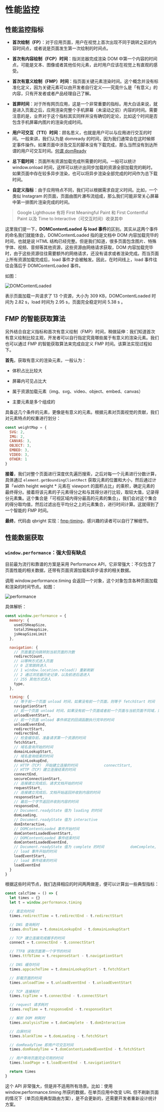 # 性能监控

## 性能监控指标

- **首次绘制（FP）**：对于应用页面，用户在视觉上首次出现不同于跳转之前的内容时间点，或者说是页面发生第一次绘制的时间点。

- **首次有内容绘制（FCP）时间**：指浏览器完成渲染 DOM 中第一个内容的时间点，可能是文本、图像或者其他任何元素，此时用户应该在视觉上有直观的感受。

- **首次有意义绘制（FMP）时间**：指页面关键元素渲染时间。这个概念并没有标准化定义，因为关键元素可以由开发者自行定义——究竟什么是「有意义」的内容，只有开发者或者产品经理自己了解。

- **首屏时间**：对于所有网页应用，这是一个非常重要的指标。用大白话来说，就是进入页面之后，应用渲染完整个手机屏幕（未滚动之前）内容的时间。需要注意的是，业界对于这个指标其实同样并没有确切的定论，比如这个时间是否包含手机屏幕内图片的渲染完成时间。

- **用户可交互（TTI）时间**：顾名思义，也就是用户可以与应用进行交互的时间。一般来讲，我们认为是 domready 的时间，因为我们通常会在这时候绑定事件操作。如果页面中涉及交互的脚本没有下载完成，那么当然没有到达所谓的用户可交互时间。[何谓 domReady](https://www.cnblogs.com/rubylouvre/p/4536334.html)

- **总下载时间**：页面所有资源加载完成所需要的时间。一般可以统计 window.onload 时间，这样可以统计出同步加载的资源全部加载完的耗时。如果页面中存在较多异步渲染，也可以将异步渲染全部完成的时间作为总下载时间。

- **自定义指标**：由于应用特点不同，我们可以根据需求自定义时间。比如，一个类似 Instagram 的页面，页面由图片瀑布流组成，那么我们可能非常关心屏幕中第一排图片渲染完成的时间。

> Google Lighthouse 有将 First Meaningful Paint 和 First Contentful Paint 以及 Time to Interactive（可交互时间）收录其中

这里我们提一下，**DOMContentLoaded 与 load 事件**的区别。其实从这两个事件的命名我们就能体会，DOMContentLoaded 指的是文档中 DOM 内容加载完毕的时间，也就是说 HTML 结构已经完整。但是我们知道，很多页面包含图片、特殊字体、视频、音频等其他资源，这些资源由网络请求获取，DOM 内容加载完毕时，由于这些资源往往需要额外的网络请求，还没有请求或者渲染完成。而当页面上所有资源加载完成后，load 事件才会被触发。因此，在时间线上，load 事件往往会落后于 DOMContentLoaded 事件。

如图：

![DOMContentLoaded](images/DOMContentLoaded.png)

表示页面加载一共请求了 13 个资源，大小为 309 KB，DOMContentLoaded 时间为 2.82 s，load 时间为 2.95 s，页面完全稳定时间 5.38 s 。

## FMP 的智能获取算法

另外结合自定义指标和首次有意义绘制（FMP）时间，稍做延伸：我们知道首次有意义绘制比较主观，开发者可以自行指定究竟哪些属于有意义的渲染元素。我们也可以通过 FMP 的智能获取算法来完成自定义 FMP 时间。该算法实现过程如下。

**首先**，获取有意义的渲染元素，一般认为：

- 体积占比比较大

- 屏幕内可见占比大

- 属于资源加载元素（img、svg、video、object、embed、canvas）

- 主要元素是多个组成的

具备这几个条件的元素，更像是有意义的元素。根据元素对页面视觉的贡献，我们对元素特点的权重进行划分：

```js
const weightMap = {
  SVG: 2,
  IMG: 2,
  CANVAS: 3,
  OBJECT: 3,
  EMBED: 3,
  VIDEO: 3,
  OTHER: 1
}
```

**接着**，我们对整个页面进行深度优先遍历搜索，之后对每一个元素进行分数计算，具体通过 `element.getBoundingClientRect` 获取元素的位置和大小，然后通过计算「width height weight * 元素在 viewport 的面积占比」的乘积，确定元素的最终得分。接着将该元素的子元素得分之和与其得分进行比较，取较大值，记录得分元素集。这个集合是「可视区域内得分最高的元素的集合」，我们会对这个集合的得分取均值，然后过滤出在平均分之上的元素集合，进行时间计算。这就得到了一个智能的 FMP 时间。

**最终**，代码由 qbright 实现：[fmp-timing](https://github.com/qbright/fmp-timing)，感兴趣的读者可以自行了解细节。

## 性能数据获取

### `window.performance`：强大但有缺点

目前最为流行和靠谱的方案是采用 Performance API，它非常强大：不仅包含了页面性能的相关数据，还带有页面资源加载和异步请求的相关数据。

调用 window.performance.timing 会返回一个对象，这个对象包含各种页面加载和渲染的时间节点。如图：

![performance](images/performance.png)

具体解析：

```js
const window.performance = {
  memory: {
    usedJSHeapSize,
    totalJSHeapSize,
    jsHeapSizeLimit
  },

  navigation: {
    // 页面重定向跳转到当前页面的次数
    redirectCount,
    // 以哪种方式进入页面
    // 0 正常跳转进入
    // 1 window.location.reload() 重新刷新
    // 2 通过浏览器历史记录，以及前进后退进入
    // 255 其他方式进入
    type,
  },

  timing: {
    // 等于前一个页面 unload 时间，如果没有前一个页面，则等于 fetchStart 时间
    navigationStart
    // 前一个页面 unload 时间，如果没有前一个页面或者前一个页面与当前页面不同域，则值为 0
    unloadEventStart,
    // 前一个页面 unload 事件绑定的回调函数执行完毕的时间
    unloadEventEnd,
    redirectStart,
    redirectEnd,
    // 检查缓存前，准备请求第一个资源的时间
    fetchStart,
    // 域名查询开始的时间
    domainLookupStart,
    // 域名查询结束的时间
    domainLookupEnd,
    // HTTP（TCP） 开始建立连接的时间            connectStart,
    // HTTP（TCP）建立连接结束的时间
    connectEnd,
    secureConnectionStart,
    // 连接建立完成后，请求文档开始的时间
    requestStart,
    // 连接建立完成后，文档开始返回并收到内容的时间
    responseStart,
    // 最后一个字节返回并收到内容的时间
    responseEnd,
    // Document.readyState 值为 loading 的时间
    domLoading,
    // Document.readyState 值为 interactive
    domInteractive,
    // DOMContentLoaded 事件开始时间
    domContentLoadedEventStart,
    // DOMContentLoaded 事件结束时间
    domContentLoadedEventEnd,
    // Document.readyState 值为 complete 的时间            domComplete,
    // load 事件开始的时间
    loadEventStart,
    // load 事件结束的时间
    loadEventEnd
  }
}
```

根据这些时间节点，我们选择相应的时间两两做差，便可以计算出一些典型指标：

```js
const calcTime = () => {
  let times = {}
  let t = window.performance.timing

  // 重定向时间
  times.redirectTime = t.redirectEnd - t.redirectStart

  // DNS 查询耗时
  times.dnsTime = t.domainLookupEnd - t.domainLookupStart

  // TCP 建立连接完成握手的时间
  connect = t.connectEnd - t.connectStart

  // TTFB 读取页面第一个字节的时间
  times.ttfbTime = t.responseStart - t.navigationStart

  // DNS 缓存时间
  times.appcacheTime = t.domainLookupStart - t.fetchStart

  // 卸载页面的时间
  times.unloadTime = t.unloadEventEnd - t.unloadEventStart

  // TCP 连接耗时
  times.tcpTime = t.connectEnd - t.connectStart

  // request 请求耗时
  times.reqTime = t.responseEnd - t.responseStart

  // 解析 DOM 树耗时
  times.analysisTime = t.domComplete - t.domInteractive

  // 白屏时间
  times.blankTime = t.domLoading - t.fetchStart

  // domReadyTime 即用户可交互时间
  times.domReadyTime = t.domContentLoadedEventEnd - t.fetchStart

  // 用户等待页面完全可用的时间
  times.loadPage = t.loadEventEnd - t.navigationStart

  return times
}
```

这个 API 非常强大，但是并不适用所有场景。比如：使用 window.performance.timing 所获的数据，在单页应用中改变 URL 但不刷新页面的情况下（单页应用典型路由方案），是不会更新的，还需要开发者重新设计统计方案。




